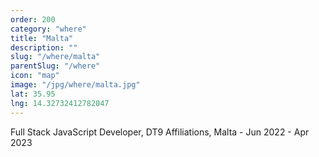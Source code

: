 ```yaml
---
order: 200
category: "where"
title: "Malta"
description: ""
slug: "/where/malta"
parentSlug: "/where"
icon: "map"
image: "/jpg/where/malta.jpg"
lat: 35.95
lng: 14.32732412782047
---
```

Full Stack JavaScript Developer, DT9 Affiliations, Malta - Jun 2022 - Apr 2023